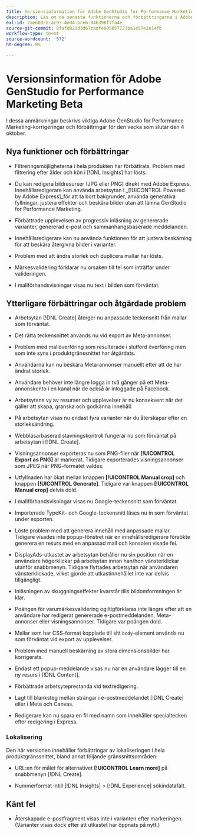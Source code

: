 ```yaml
---
title: Versionsinformation för Adobe GenStudio for Performance Marketing Beta
description: Läs om de senaste funktionerna och förbättringarna i Adobe GenStudio for Performance Marketing.
exl-id: 2ae60dcb-ac95-4ed4-bceb-84b396f7fa4e
source-git-commit: 8fafd823d3d67cadfe095857723ba1e57e2a14fb
workflow-type: tm+mt
source-wordcount: '572'
ht-degree: 0%

---
```


# Versionsinformation för Adobe GenStudio for Performance Marketing Beta

I dessa anmärkningar beskrivs viktiga Adobe GenStudio for Performance Marketing-korrigeringar och förbättringar för den vecka som slutar den 4 oktober.

## Nya funktioner och förbättringar

* Filtreringsmöjligheterna i hela produkten har förbättrats. Problem med filtrering efter ålder och kön i [!DNL Insights] har lösts.  <!-- GS-1198 -->

* Du kan redigera bildresurser (JPG eller PNG) direkt med Adobe Express. Innehållsredigerare kan använda arbetsytan i _[!UICONTROL Powered by Adobe Express]_för att ta bort bakgrunder, använda generativa fyllningar, justera effekter och beskära bilder utan att lämna GenStudio for Performance Marketing. <!-- GS-4615 -->

* Förbättrade upplevelsen av progressiv inläsning av genererade varianter, genererad e-post och sammanhangsbaserade meddelanden. <!-- GS-4651 3062-->

* Innehållsredigerare kan nu använda funktionen för att justera beskärning för att beskära återgivna bilder i varianter. <!-- GS-2342 -->

* Problem med att ändra storlek och duplicera mallar har lösts. <!-- GS-4895 -->

* Märkesvalidering förklarar nu orsaken till fel som inträffar under valideringen.

* I mallförhandsvisningar visas nu text i bilden som förväntat. <!-- GS-5917 -->

## Ytterligare förbättringar och åtgärdade problem

* Arbetsytan [!DNL Create] återger nu anpassade teckensnitt från mallar som förväntat. <!-- GS-3415 -->

* Det rätta teckensnittet används nu vid export av Meta-annonser. <!-- GS-5875 -->

* Problem med mallöverföring som resulterade i slutförd överföring men som inte syns i produktgränssnittet har åtgärdats. <!-- GS-4815 5650-->

* Användarna kan nu beskära Meta-annonser manuellt efter att de har ändrat storlek. <!-- GS-5871 -->

* Användare behöver inte längre logga in två gånger på ett Meta-annonskonto i en kanal när de också är inloggade på Facebook. <!-- GS-3009 -->

* Arbetsytans vy av resurser och upplevelser är nu konsekvent när det gäller att skapa, granska och godkänna innehåll. <!-- GS-5877 -->

* På arbetsytan visas nu endast fyra varianter när du återskapar efter en storleksändring. <!-- GS-5869 -->

* Webbläsarbaserad stavningskontroll fungerar nu som förväntat på arbetsytan i [!DNL Create]. <!-- GS-5760 -->

* Visningsannonser exporteras nu som PNG-filer när **[!UICONTROL Export as PNG]** är markerat. Tidigare exporterades visningsannonser som JPEG när PNG-formatet valdes. <!-- GS-5545 -->

* Utfyllnaden har ökat mellan knappen **[!UICONTROL Manual crop]** och knappen **[!UICONTROL Generate]**. Tidigare var knappen **[!UICONTROL Manual crop]** delvis dold. <!-- GS-6084 -->

* I mallförhandsvisningar visas nu Google-teckensnitt som förväntat. <!-- GS-5946 -->

* Importerade TypeKit- och Google-teckensnitt läses nu in som förväntat under exporten. <!-- GS-5948 -->

* Löste problem med att generera innehåll med anpassade mallar. Tidigare visades inte popup-fönstret när en innehållsredigerare försökte generera en resurs med en anpassad mall och konsolen visade fel. <!-- GS-5262 -->

* DisplayAds-utkastet av arbetsytan behåller nu sin position när en användare högerklickar på arbetsytan innan han/hon vänsterklickar utanför snabbmenyn. Tidigare flyttades arbetsytan när användaren vänsterklickade, vilket gjorde att utkastinnehållet inte var delvis tillgängligt.  <!-- GS-5687 -->

* Inläsningen av skuggningseffekter kvarstår tills bildomformningen är klar.  <!-- GS-5811 -->

* Poängen för varumärkesvalidering ogiltigförklaras inte längre efter att en användare har redigerat genererade e-postmeddelanden, Meta-annonser eller visningsannonser. Tidigare var poängen dold. <!-- GS-5379 -->

* Mallar som har CSS-format kopplade till sitt `body`-element används nu som förväntat vid export av upplevelser. <!-- GS-5947 -->

* Problem med manuell beskärning av stora dimensionsbilder har korrigerats. <!-- GS-6039 -->

* Endast ett popup-meddelande visas nu när en användare lägger till en ny resurs i [!DNL Content]. <!-- GS-5020 -->

* Förbättrade arbetsyteprestanda vid textredigering.  <!-- GS-5118 -->

* Lagt till blanksteg mellan strängar i e-postmeddelandet [!DNL Create] eller i Meta och Canvas. <!-- GS-5019 -->

* Redigerare kan nu spara en fil med namn som innehåller specialtecken efter redigering i Express. <!-- GS-6131 -->

### Lokalisering

Den här versionen innehåller förbättringar av lokaliseringen i hela produktgränssnittet, bland annat följande gränssnittsområden:

* URL:en för målet för alternativet **[!UICONTROL Learn more]** på snabbmenyn [!DNL Create]. <!-- GS-5029 -->

* Nummerformat intill [!DNL Insights] > [!DNL Experience] sökindatafält. <!-- GS-4494 -->

## Känt fel

* Återskapade e-postfragment visas inte i varianten efter markeringen. (Varianter visas dock efter att utkastet har öppnats på nytt.) <!-- GS-5913 -->